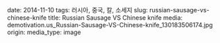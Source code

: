 date: 2014-11-10
tags: 러시아, 중국, 칼, 소세지
slug: russian-sausage-vs-chinese-knife
title: Russian Sausage VS Chinese knife
media: demotivation.us_Russian-Sausage-VS-Chinese-knife_130183506174.jpg
origin: 
media_type: image

